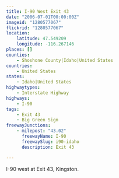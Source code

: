 ```yaml
---
title: I-90 West Exit 43
date: "2006-07-01T00:00:00Z"
imageid: "1280577067"
flickrid: "1280577067"
location:
    latitude: 47.549209
    longitude: -116.267146
places: []
counties:
    - Shoshone County|Idaho|United States
countries:
    - United States
states:
    - Idaho|United States
highwaytypes:
    - Interstate Highway
highways:
    - I-90
tags:
    - Exit 43
    - Big Green Sign
freewayJunctions:
    - milepost: "43.02"
      freewayName: I-90
      freewaySlug: i90-idaho
      description: Exit 43

---
```

I-90 west at Exit 43, Kingston.